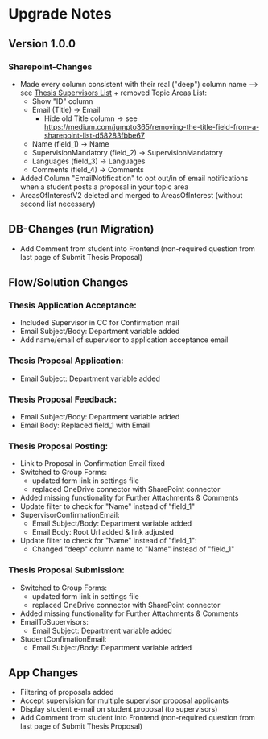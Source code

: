 # Upgrade Notes

## Version 1.0.0

### Sharepoint-Changes

- Made every column consistent with their real ("deep") column name --> see [Thesis Supervisors List](https://uzh.sharepoint.com/sites/UZHBFThesisPlatformDEV/Lists/Thesis%20Supervisors/AllItems.aspx) + removed Topic Areas List:
  - Show "ID" column
  - Email (Title) -> Email
    - Hide old Title column -> see https://medium.com/jumpto365/removing-the-title-field-from-a-sharepoint-list-d58283fbbe67
  - Name (field_1) -> Name
  - SupervisionMandatory (field_2) -> SupervisionMandatory
  - Languages (field_3) -> Languages
  - Comments (field_4) -> Comments
- Added Column "EmailNotification" to opt out/in of email notifications when a student posts a proposal in your topic area
- AreasOfInterestV2 deleted and merged to AreasOfInterest (without second list necessary)

## DB-Changes (run Migration)

- Add Comment from student into Frontend (non-required question from last page of Submit Thesis Proposal)

## Flow/Solution Changes

### Thesis Application Acceptance:

- Included Supervisor in CC for Confirmation mail
- Email Subject/Body: Department variable added
- Add name/email of supervisor to application acceptance email

### Thesis Proposal Application:

- Email Subject: Department variable added

### Thesis Proposal Feedback:

- Email Subject/Body: Department variable added
- Email Body: Replaced field_1 with Email

### Thesis Proposal Posting:

- Link to Proposal in Confirmation Email fixed
- Switched to Group Forms:
  - updated form link in settings file
  - replaced OneDrive connector with SharePoint connector
- Added missing functionality for Further Attachments & Comments
- Update filter to check for "Name" instead of "field_1"
- SupervisorConfirmationEmail:
  - Email Subject/Body: Department variable added
  - Email Body: Root Url added & link adjusted
- Update filter to check for "Name" instead of "field_1":
  - Changed "deep" column name to "Name" instead of "field_1"

### Thesis Proposal Submission:

- Switched to Group Forms:
  - updated form link in settings file
  - replaced OneDrive connector with SharePoint connector
- Added missing functionality for Further Attachments & Comments
- EmailToSupervisors:
  - Email Subject: Department variable added
- StudentConfimationEmail:
  - Email Subject/Body: Department variable added

## App Changes

- Filtering of proposals added
- Accept supervision for multiple supervisor proposal applicants
- Display student e-mail on student proposal (to supervisors)
- Add Comment from student into Frontend (non-required question from last page of Submit Thesis Proposal)
